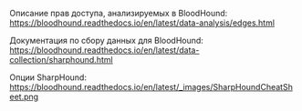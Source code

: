 
Описание прав доступа, анализируемых в BloodHound:  
https://bloodhound.readthedocs.io/en/latest/data-analysis/edges.html

Документация по сбору данных для BloodHound:  
https://bloodhound.readthedocs.io/en/latest/data-collection/sharphound.html

Опции SharpHound:  
https://bloodhound.readthedocs.io/en/latest/_images/SharpHoundCheatSheet.png